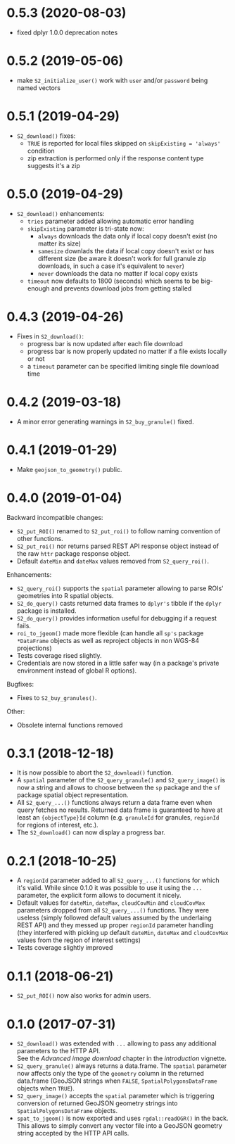 # 0.5.3 (2020-08-03)

* fixed dplyr 1.0.0 deprecation notes

# 0.5.2 (2019-05-06)

* make `S2_initialize_user()` work with `user` and/or `password` being named vectors

# 0.5.1 (2019-04-29)

* `S2_download()` fixes:
    * `TRUE` is reported for local files skipped on `skipExisting = 'always'` condition
    * zip extraction is performed only if the response content type suggests it's a zip

# 0.5.0 (2019-04-29)

* `S2_download()` enhancements:
    * `tries` parameter added allowing automatic error handling
    * `skipExisting` parameter is tri-state now:
        * `always` downloads the data only if local copy doesn't exist 
           (no matter its size)
        * `samesize`  downlads the data if local copy doesn't exist or has different size
          (be aware it doesn't work for full granule zip downloads, in such a case it's
           equivalent to `never`)
        * `never` downloads the data no matter if local copy exists
    * `timeout` now defaults to 1800 (seconds) which seems to be big-enough and prevents
      download jobs from getting stalled

# 0.4.3 (2019-04-26)

* Fixes in `S2_download()`:
    * progress bar is now updated after each file download
    * progress bar is now properly updated no matter if a file exists locally or not
    * a `timeout` parameter can be specified limiting single file download time

# 0.4.2 (2019-03-18)

* A minor error generating warnings in `S2_buy_granule()` fixed.

# 0.4.1 (2019-01-29)

* Make `geojson_to_geometry()` public.

# 0.4.0 (2019-01-04)

Backward incompatible changes:

* `S2_put_ROI()` renamed to `S2_put_roi()` to follow naming convention of other 
  functions.
* `S2_put_roi()` nor returns parsed REST API response object instead of the raw
  `httr` package response object.
* Default `dateMin` and `dateMax` values removed from `S2_query_roi()`.

Enhancements:

* `S2_query_roi()` supports the `spatial` parameter allowing to parse ROIs'
  geometries into R spatial objects.
* `S2_do_query()` casts returned data frames to `dplyr's` tibble if the `dplyr` 
  package is installed.
* `S2_do_query()` provides information useful for debugging if a request fails.
* `roi_to_jgeom()` made more flexible (can handle all `sp's` package `*DataFrame` 
  objects as well as reproject objects in non WGS-84 projections)
* Tests coverage rised slightly.
* Credentials are now stored in a little safer way (in a package's private environment
  instead of global R options).

Bugfixes:

* Fixes to `S2_buy_granules()`.

Other:

* Obsolete internal functions removed

# 0.3.1 (2018-12-18)

* It is now possible to abort the `S2_download()` function.
* A `spatial` parameter of the `S2_query_granule()` and `S2_query_image()` is now
  a string and allows to choose between the `sp` package and the `sf` package spatial
  object representation.
* All `S2_query_...()` functions always return a data frame even when query fetches no
  results. Returned data frame is guaranteed to have at least an `{objectType}Id` 
  column (e.g. `granuleId` for granules, `regionId` for regions of interest, etc.).
* The `S2_download()` can now display a progress bar.

# 0.2.1 (2018-10-25)

* A `regionId` parameter added to all `S2_query_...()` functions for which it's valid.
  While since 0.1.0 it was possible to use it using the `...` parameter, the explicit
  form allows to document it nicely.
* Default values for `dateMin`, `dateMax`, `cloudCovMin` and `cloudCovMax` parameters
  dropped from all `S2_query_...()` functions. They were useless (simply followed 
  default values assumed by the underlaing REST API) and they messed up proper `regionId`
  parameter handling (they interfered with picking up default `dateMin`, `dateMax` and
  `cloudCovMax` values from the region of interest settings)
* Tests coverage slightly improved

# 0.1.1 (2018-06-21)

* `S2_put_ROI()` now also works for admin users.

# 0.1.0 (2017-07-31)

* `S2_download()` was extended with `...` allowing to pass any additional
  parameters to the HTTP API.  
  See the *Advanced image download* chapter in the *introduction* vignette.
* `S2_query_granule()` always returns a data.frame.
  The `spatial` parameter now affects only the type of the `geometry` column
  in the returned data.frame (GeoJSON strings when `FALSE`, 
  `SpatialPolygonsDataFrame` objects when `TRUE`).
* `S2_query_image()` accepts the `spatial` parameter which is triggering conversion
  of returned GeoJSON geometry strings into `SpatialPolygonsDataFrame` objects.
* `spat_to_jgeom()` is now exported and uses `rgdal::readOGR()` in the back.  
  This allows to simply convert any vector file into a GeoJSON geometry string
  accepted by the HTTP API calls.

